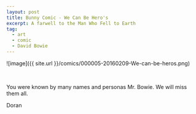 ```yaml
---
layout: post
title: Bunny Comic - We Can Be Hero's
excerpt: A farwell to the Man Who Fell to Earth
tag:
  - art
  - comic
  - David Bowie
---
```


![image]({{ site.url }}/comics/000005-20160209-We-can-be-heros.png)

<br>

You were known by many names and personas Mr. Bowie. We will miss them all.

Doran
